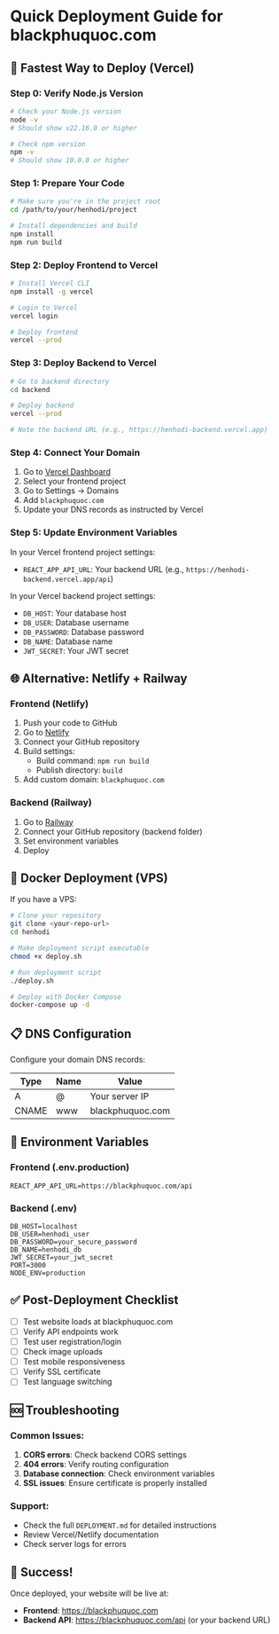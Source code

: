 # Quick Deployment Guide for blackphuquoc.com

## 🚀 Fastest Way to Deploy (Vercel)

### Step 0: Verify Node.js Version
```bash
# Check your Node.js version
node -v
# Should show v22.16.0 or higher

# Check npm version
npm -v
# Should show 10.0.0 or higher
```

### Step 1: Prepare Your Code
```bash
# Make sure you're in the project root
cd /path/to/your/henhodi/project

# Install dependencies and build
npm install
npm run build
```

### Step 2: Deploy Frontend to Vercel
```bash
# Install Vercel CLI
npm install -g vercel

# Login to Vercel
vercel login

# Deploy frontend
vercel --prod
```

### Step 3: Deploy Backend to Vercel
```bash
# Go to backend directory
cd backend

# Deploy backend
vercel --prod

# Note the backend URL (e.g., https://henhodi-backend.vercel.app)
```

### Step 4: Connect Your Domain
1. Go to [Vercel Dashboard](https://vercel.com/dashboard)
2. Select your frontend project
3. Go to Settings → Domains
4. Add `blackphuquoc.com`
5. Update your DNS records as instructed by Vercel

### Step 5: Update Environment Variables
In your Vercel frontend project settings:
- `REACT_APP_API_URL`: Your backend URL (e.g., `https://henhodi-backend.vercel.app/api`)

In your Vercel backend project settings:
- `DB_HOST`: Your database host
- `DB_USER`: Database username
- `DB_PASSWORD`: Database password
- `DB_NAME`: Database name
- `JWT_SECRET`: Your JWT secret

## 🌐 Alternative: Netlify + Railway

### Frontend (Netlify)
1. Push your code to GitHub
2. Go to [Netlify](https://netlify.com)
3. Connect your GitHub repository
4. Build settings:
   - Build command: `npm run build`
   - Publish directory: `build`
5. Add custom domain: `blackphuquoc.com`

### Backend (Railway)
1. Go to [Railway](https://railway.app)
2. Connect your GitHub repository (backend folder)
3. Set environment variables
4. Deploy

## 🐳 Docker Deployment (VPS)

If you have a VPS:

```bash
# Clone your repository
git clone <your-repo-url>
cd henhodi

# Make deployment script executable
chmod +x deploy.sh

# Run deployment script
./deploy.sh

# Deploy with Docker Compose
docker-compose up -d
```

## 📋 DNS Configuration

Configure your domain DNS records:

| Type | Name | Value |
|------|------|-------|
| A | @ | Your server IP |
| CNAME | www | blackphuquoc.com |

## 🔧 Environment Variables

### Frontend (.env.production)
```
REACT_APP_API_URL=https://blackphuquoc.com/api
```

### Backend (.env)
```
DB_HOST=localhost
DB_USER=henhodi_user
DB_PASSWORD=your_secure_password
DB_NAME=henhodi_db
JWT_SECRET=your_jwt_secret
PORT=3000
NODE_ENV=production
```

## ✅ Post-Deployment Checklist

- [ ] Test website loads at blackphuquoc.com
- [ ] Verify API endpoints work
- [ ] Test user registration/login
- [ ] Check image uploads
- [ ] Test mobile responsiveness
- [ ] Verify SSL certificate
- [ ] Test language switching

## 🆘 Troubleshooting

### Common Issues:
1. **CORS errors**: Check backend CORS settings
2. **404 errors**: Verify routing configuration
3. **Database connection**: Check environment variables
4. **SSL issues**: Ensure certificate is properly installed

### Support:
- Check the full `DEPLOYMENT.md` for detailed instructions
- Review Vercel/Netlify documentation
- Check server logs for errors

## 🎉 Success!

Once deployed, your website will be live at:
- **Frontend**: https://blackphuquoc.com
- **Backend API**: https://blackphuquoc.com/api (or your backend URL) 